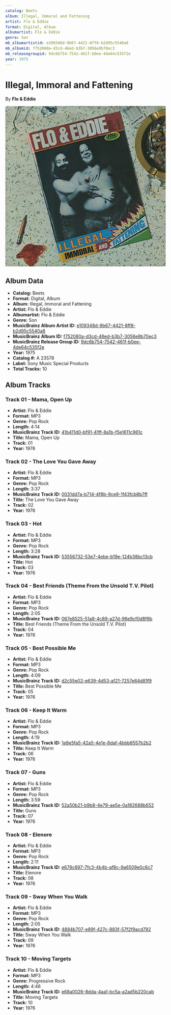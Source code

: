 ```yaml
---
catalog: Beets
album: Illegal, Immoral and Fattening
artist: Flo & Eddie
format: Digital, Album
albumartist: Flo & Eddie
genre: Son
mb_albumartistid: e109348d-9b67-4421-8ff8-b2d95c5540a8
mb_albumid: f752080a-d3cd-46ed-b3b7-3056e8b70ec3
mb_releasegroupid: 9dc6b754-7542-461f-b0ee-4de64c535f2e
year: 1975
---
```


# Illegal, Immoral and Fattening

By **Flo & Eddie**

![](../../assets/beetscovers/Flo_and_Eddie-Illegal__Immoral_and_Fattening.jpg)

## Album Data

- **Catalog:** Beets
- **Format:** Digital, Album
- **Album:** Illegal, Immoral and Fattening
- **Artist:** Flo & Eddie
- **Albumartist:** Flo & Eddie
- **Genre:** Son
- **MusicBrainz Album Artist ID:** [e109348d-9b67-4421-8ff8-b2d95c5540a8](https://musicbrainz.org/artist/e109348d-9b67-4421-8ff8-b2d95c5540a8)
- **MusicBrainz Album ID:** [f752080a-d3cd-46ed-b3b7-3056e8b70ec3](https://musicbrainz.org/release/f752080a-d3cd-46ed-b3b7-3056e8b70ec3)
- **MusicBrainz Release Group ID:** [9dc6b754-7542-461f-b0ee-4de64c535f2e](https://musicbrainz.org/release-group/9dc6b754-7542-461f-b0ee-4de64c535f2e)
- **Year:** 1975
- **Catalog #:** A 23578
- **Label:** Sony Music Special Products
- **Total Tracks:** 10

## Album Tracks

### Track 01 - Mama, Open Up

- **Artist:** Flo & Eddie
- **Format:** MP3
- **Genre:** Pop Rock
- **Length:** 4:14
- **MusicBrainz Track ID:** [41b411d0-bf91-41ff-8a1b-f5e1611c961c](https://musicbrainz.org/recording/41b411d0-bf91-41ff-8a1b-f5e1611c961c)
- **Title:** Mama, Open Up
- **Track:** 01
- **Year:** 1976

### Track 02 - The Love You Gave Away

- **Artist:** Flo & Eddie
- **Format:** MP3
- **Genre:** Pop Rock
- **Length:** 3:37
- **MusicBrainz Track ID:** [0031dd7a-b714-4f8b-9ce9-1f43fcb8b7ff](https://musicbrainz.org/recording/0031dd7a-b714-4f8b-9ce9-1f43fcb8b7ff)
- **Title:** The Love You Gave Away
- **Track:** 02
- **Year:** 1976

### Track 03 - Hot

- **Artist:** Flo & Eddie
- **Format:** MP3
- **Genre:** Pop Rock
- **Length:** 3:28
- **MusicBrainz Track ID:** [53556732-53e7-4ebe-b19e-124b38bc13cb](https://musicbrainz.org/recording/53556732-53e7-4ebe-b19e-124b38bc13cb)
- **Title:** Hot
- **Track:** 03
- **Year:** 1976

### Track 04 - Best Friends (Theme From the Unsold T.V. Pilot)

- **Artist:** Flo & Eddie
- **Format:** MP3
- **Genre:** Pop Rock
- **Length:** 2:05
- **MusicBrainz Track ID:** [067e8525-51a8-4c89-a27d-96e9cf0d8f6b](https://musicbrainz.org/recording/067e8525-51a8-4c89-a27d-96e9cf0d8f6b)
- **Title:** Best Friends (Theme From the Unsold T.V. Pilot)
- **Track:** 04
- **Year:** 1976

### Track 05 - Best Possible Me

- **Artist:** Flo & Eddie
- **Format:** MP3
- **Genre:** Pop Rock
- **Length:** 4:09
- **MusicBrainz Track ID:** [d2c55e02-e639-4d53-af21-7257e84d81f9](https://musicbrainz.org/recording/d2c55e02-e639-4d53-af21-7257e84d81f9)
- **Title:** Best Possible Me
- **Track:** 05
- **Year:** 1976

### Track 06 - Keep It Warm

- **Artist:** Flo & Eddie
- **Format:** MP3
- **Genre:** Pop Rock
- **Length:** 4:19
- **MusicBrainz Track ID:** [1e8e5fa5-42a5-4e1e-8daf-4bbb8557b2b2](https://musicbrainz.org/recording/1e8e5fa5-42a5-4e1e-8daf-4bbb8557b2b2)
- **Title:** Keep It Warm
- **Track:** 06
- **Year:** 1976

### Track 07 - Guns

- **Artist:** Flo & Eddie
- **Format:** MP3
- **Genre:** Pop Rock
- **Length:** 3:59
- **MusicBrainz Track ID:** [52a50b21-b9b8-4e79-ae5e-0a182688b652](https://musicbrainz.org/recording/52a50b21-b9b8-4e79-ae5e-0a182688b652)
- **Title:** Guns
- **Track:** 07
- **Year:** 1976

### Track 08 - Elenore

- **Artist:** Flo & Eddie
- **Format:** MP3
- **Genre:** Pop Rock
- **Length:** 2:11
- **MusicBrainz Track ID:** [e678c697-7fc3-4b4b-af8c-9a6509e0c6c7](https://musicbrainz.org/recording/e678c697-7fc3-4b4b-af8c-9a6509e0c6c7)
- **Title:** Elenore
- **Track:** 08
- **Year:** 1976

### Track 09 - Sway When You Walk

- **Artist:** Flo & Eddie
- **Format:** MP3
- **Genre:** Pop Rock
- **Length:** 2:05
- **MusicBrainz Track ID:** [4884b707-e89f-427c-883f-57f2f9acd792](https://musicbrainz.org/recording/4884b707-e89f-427c-883f-57f2f9acd792)
- **Title:** Sway When You Walk
- **Track:** 09
- **Year:** 1976

### Track 10 - Moving Targets

- **Artist:** Flo & Eddie
- **Format:** MP3
- **Genre:** Progressive Rock
- **Length:** 4:46
- **MusicBrainz Track ID:** [e68a0026-8dda-4aa1-bc5a-a2ad5b220cab](https://musicbrainz.org/recording/e68a0026-8dda-4aa1-bc5a-a2ad5b220cab)
- **Title:** Moving Targets
- **Track:** 10
- **Year:** 1976

